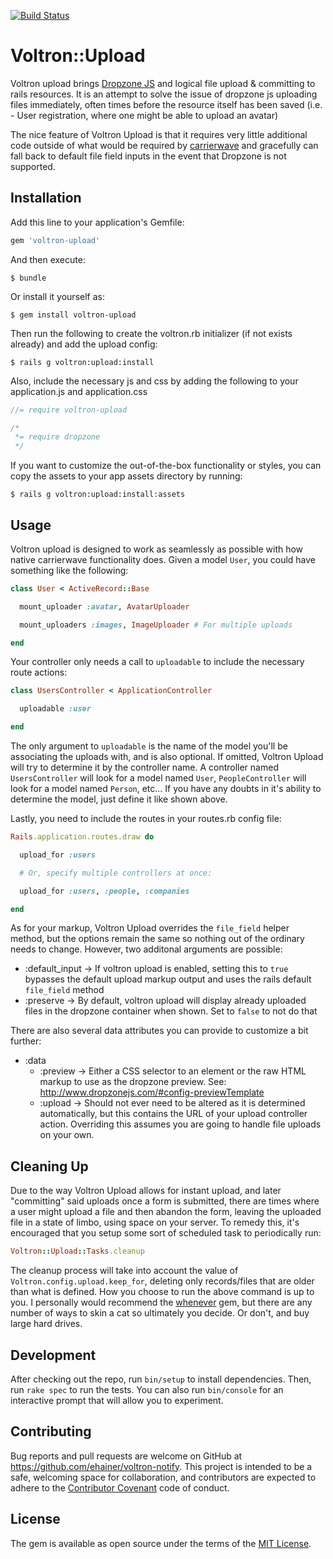 [![Build Status](https://travis-ci.org/ehainer/voltron-upload.svg?branch=master)](https://travis-ci.org/ehainer/voltron-upload)

# Voltron::Upload

Voltron upload brings [Dropzone JS](http://www.dropzonejs.com/) and logical file upload & committing to rails resources. It is an attempt to solve the issue of dropzone js uploading files immediately, often times before the resource itself has been saved (i.e. - User registration, where one might be able to upload an avatar)

The nice feature of Voltron Upload is that it requires very little additional code outside of what would be required by [carrierwave](https://github.com/carrierwaveuploader/carrierwave) and gracefully can fall back to default file field inputs in the event that Dropzone is not supported.

## Installation

Add this line to your application's Gemfile:

```ruby
gem 'voltron-upload'
```

And then execute:

    $ bundle

Or install it yourself as:

    $ gem install voltron-upload

Then run the following to create the voltron.rb initializer (if not exists already) and add the upload config:

    $ rails g voltron:upload:install

Also, include the necessary js and css by adding the following to your application.js and application.css

```javascript
//= require voltron-upload
```

```css
/*
 *= require dropzone
 */
```

If you want to customize the out-of-the-box functionality or styles, you can copy the assets to your app assets directory by running:

    $ rails g voltron:upload:install:assets

## Usage

Voltron upload is designed to work as seamlessly as possible with how native carrierwave functionality does. Given a model `User`, you could have something like the following:

```ruby
class User < ActiveRecord::Base

  mount_uploader :avatar, AvatarUploader

  mount_uploaders :images, ImageUploader # For multiple uploads

end
```

Your controller only needs a call to `uploadable` to include the necessary route actions:

```ruby
class UsersController < ApplicationController

  uploadable :user

end
```

The only argument to `uploadable` is the name of the model you'll be associating the uploads with, and is also optional. If omitted, Voltron Upload will try to determine it by the controller name. A controller named `UsersController` will look for a model named `User`, `PeopleController` will look for a model named `Person`, etc... If you have any doubts in it's ability to determine the model, just define it like shown above.

Lastly, you need to include the routes in your routes.rb config file:

```ruby
Rails.application.routes.draw do

  upload_for :users

  # Or, specify multiple controllers at once:

  upload_for :users, :people, :companies

end
```

As for your markup, Voltron Upload overrides the `file_field` helper method, but the options remain the same so nothing out of the ordinary needs to change. However, two additonal arguments are possible:

* :default_input -> If voltron upload is enabled, setting this to `true` bypasses the default upload markup output and uses the rails default `file_field` method
* :preserve -> By default, voltron upload will display already uploaded files in the dropzone container when shown. Set to `false` to not do that

There are also several data attributes you can provide to customize a bit further:

* :data
  * :preview -> Either a CSS selector to an element or the raw HTML markup to use as the dropzone preview. See: http://www.dropzonejs.com/#config-previewTemplate
  * :upload -> Should not ever need to be altered as it is determined automatically, but this contains the URL of your upload controller action. Overriding this assumes you are going to handle file uploads on your own.

## Cleaning Up

Due to the way Voltron Upload allows for instant upload, and later "committing" said uploads once a form is submitted, there are times where a user might upload a file and then abandon the form, leaving the uploaded file in a state of limbo, using space on your server. To remedy this, it's encouraged that you setup some sort of scheduled task to periodically run:

```ruby
Voltron::Upload::Tasks.cleanup
```

The cleanup process will take into account the value of `Voltron.config.upload.keep_for`, deleting only records/files that are older than what is defined. How you choose to run the above command is up to you. I personally would recommend the [whenever](https://github.com/javan/whenever) gem, but there are any number of ways to skin a cat so ultimately you decide. Or don't, and buy large hard drives.

## Development

After checking out the repo, run `bin/setup` to install dependencies. Then, run `rake spec` to run the tests. You can also run `bin/console` for an interactive prompt that will allow you to experiment.

## Contributing

Bug reports and pull requests are welcome on GitHub at https://github.com/ehainer/voltron-notify. This project is intended to be a safe, welcoming space for collaboration, and contributors are expected to adhere to the [Contributor Covenant](http://contributor-covenant.org) code of conduct.

## License

The gem is available as open source under the terms of the [MIT License](http://opensource.org/licenses/MIT).

